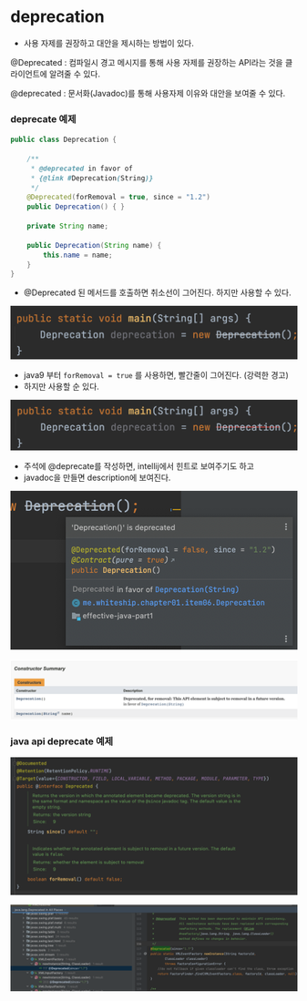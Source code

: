 # deprecation

- 사용 자제를 권장하고 대안을 제시하는 방법이 있다. 

@Deprecated : 컴파일시 경고 메시지를 통해 사용 자제를 권장하는 API라는 것을 클라이언트에 알려줄 수 있다.

@deprecated  : 문서화(Javadoc)를 통해 사용자제 이유와 대안을 보여줄 수 있다.



### deprecate 예제

~~~java
public class Deprecation {

    /**
     * @deprecated in favor of
     * {@link #Deprecation(String)}
     */
    @Deprecated(forRemoval = true, since = "1.2")
    public Deprecation() { }

    private String name;

    public Deprecation(String name) {
        this.name = name;
    }
}
~~~



- @Deprecated 된 메서드를 호출하면 취소선이 그어진다. 하지만 사용할 수 있다.

![스크린샷 2023-08-13 오후 4.38.16](../../../img/item06-02.png)

- java9 부터 `forRemoval = true` 를 사용하면, 빨간줄이 그어진다. (강력한 경고)
- 하지만 사용할 순 있다.

![스크린샷 2023-08-13 오후 4.38.03](../../../img/item06-03.png)

- 주석에 @deprecate를 작성하면, intellij에서 힌트로 보여주기도 하고
- javadoc을 만들면 description에 보여진다.

![스크린샷 2023-08-13 오후 4.41.47](../../../img/item06-04.png)

![스크린샷 2023-08-13 오후 2.43.05](../../../img/item06-05.png)





### java api deprecate 예제

![스크린샷 2023-08-13 오후 4.30.39](../../../img/item06-06.png)

![스크린샷 2023-08-13 오후 4.30.13](../../../img/item06-07.png)

